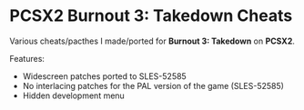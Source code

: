 # PCSX2 Burnout 3: Takedown Cheats

Various cheats/pacthes I made/ported for **Burnout 3: Takedown** on **PCSX2**.

Features:
- Widescreen patches ported to SLES-52585
- No interlacing patches for the PAL version of the game (SLES-52585)
- Hidden development menu
